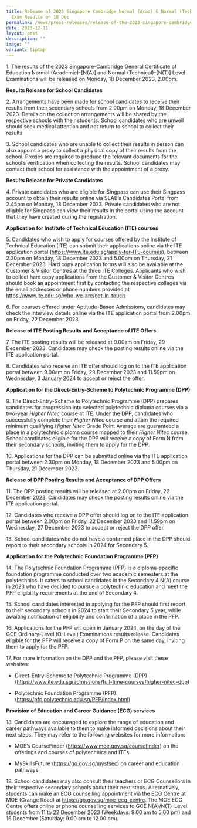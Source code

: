 ```yaml
---
title: Release of 2023 Singapore Cambridge Normal (Acad) & Normal (Tech) Level
  Exam Results on 18 Dec
permalink: /news/press-releases/release-of-the-2023-singapore-cambridge-na-nt-level-examination-results/
date: 2023-12-11
layout: post
description: ""
image: ""
variant: tiptap
---
```

<p>1. The results of the 2023 Singapore-Cambridge General Certificate of
Education Normal (Academic)-[N(A)] and Normal (Technical)-[N(T)] Level
Examinations will be released on Monday, 18 December 2023, 2.00pm.</p>
<p><strong>Results Release for School Candidates</strong>
</p>
<p>2. Arrangements have been made for school candidates to receive their
results from their secondary schools from 2.00pm on Monday, 18 December
2023. Details on the collection arrangements will be shared by the respective
schools with their students. School candidates who are unwell should seek
medical attention and not return to school to collect their results. &nbsp;</p>
<p>3. School candidates who are unable to collect their results in person
can also appoint a proxy to collect a physical copy of their results from
the school. Proxies are required to produce the relevant documents for
the school’s verification when collecting the results. School candidates
may contact their school for assistance with the appointment of a proxy.</p>
<p><strong>Results Release for Private Candidates</strong>
</p>
<p>4. Private candidates who are eligible for Singpass can use their Singpass
account to obtain their results online via SEAB’s Candidates Portal from
2.45pm on Monday, 18 December 2023. Private candidates who are not eligible
for Singpass can view their results in the portal using the account that
they have created during the registration.</p>
<p><strong>Application for Institute of Technical Education (ITE) courses</strong>
</p>
<p>5. Candidates who wish to apply for courses offered by the Institute of
Technical Education (ITE) can submit their applications online via the
ITE application portal (<a href="https://www.ite.edu.sg/apply-for-ITE-courses" rel="noopener noreferrer nofollow" target="_blank">https://www.ite.edu.sg/apply-for-ITE-courses</a>),
between 2.30pm on Monday, 18 December 2023 and 5.00pm on Thursday, 21 December
2023. Hard copy application forms will also be available at the Customer
&amp; Visitor Centres at the three ITE Colleges. Applicants who wish to
collect hard copy applications from the Customer &amp; Visitor Centres
should book an appointment first by contacting the respective colleges
via the email addresses or phone numbers provided at <a href="https://www.ite.edu.sg/who-we-are/get-in-touch" rel="noopener noreferrer nofollow" target="_blank">https://www.ite.edu.sg/who-we-are/get-in-touch</a>.</p>
<p>6. For courses offered under Aptitude-Based Admissions, candidates may
check the interview details online via the ITE application portal from
2.00pm on Friday, 22 December 2023.</p>
<p><strong>Release of ITE Posting Results and Acceptance of ITE Offers</strong>
</p>
<p>7.&nbsp;The ITE posting results will be released at 9.00am on Friday,
29 December 2023. Candidates may check the posting results online via the
ITE application portal.</p>
<p>8. Candidates who receive an ITE offer should log on to the ITE application
portal between 9.00am on Friday, 29 December 2023 and 11.59pm on Wednesday,
3 January 2024 to accept or reject the offer.</p>
<p><strong>Application for the Direct-Entry-Scheme to Polytechnic Programme (DPP)</strong>
</p>
<p>9.&nbsp;The Direct-Entry-Scheme to Polytechnic Programme (DPP) prepares
candidates for progression into selected polytechnic diploma courses via
a two-year <em>Higher Nitec</em> course at ITE. Under the DPP, candidates
who successfully complete their <em>Higher Nitec</em> course and attain the
required minimum qualifying <em>Higher Nitec</em> Grade Point Average are
guaranteed a place in a polytechnic diploma course mapped to their <em>Higher Nitec</em> course.
School candidates eligible for the DPP will receive a copy of Form N from
their secondary schools, inviting them to apply for the DPP.</p>
<p>10. Applications for the DPP can be submitted online via the ITE application
portal between 2.30pm on Monday, 18 December 2023 and 5.00pm on Thursday,
21 December 2023. &nbsp;</p>
<p><strong>Release of DPP Posting Results and Acceptance of DPP Offers</strong>
</p>
<p>11.&nbsp;The DPP posting results will be released at 2.00pm on Friday,
22 December 2023. Candidates may check the posting results online via the
ITE application portal.</p>
<p>12. Candidates who receive a DPP offer should log on to the ITE application
portal between 2.00pm on Friday, 22 December 2023 and 11.59pm on Wednesday,
27 December 2023 to accept or reject the DPP offer.</p>
<p>13. School candidates who do not have a confirmed place in the DPP should
report to their secondary schools in 2024 for Secondary 5.</p>
<p><strong>Application for the Polytechnic Foundation Programme (PFP)</strong>
</p>
<p>14.&nbsp;The Polytechnic Foundation Programme (PFP) is a diploma-specific
foundation programme conducted over two academic semesters at the polytechnics.
It caters to school candidates in the Secondary 4 N(A) course in 2023 who
have decided to pursue a polytechnic education and meet the PFP eligibility
requirements at the end of Secondary 4.</p>
<p>15. School candidates interested in applying for the PFP should first
report to their secondary schools in 2024 to start their Secondary&nbsp;5
year, while awaiting notification of eligibility and confirmation of a
place in the PFP.</p>
<p>16. Applications for the PFP will open in January 2024, on the day of
the GCE Ordinary-Level (O-Level) Examinations results release. Candidates
eligible for the PFP will receive a copy of Form P on the same day, inviting
them to apply for the PFP.</p>
<p>17. For more information on the DPP and the PFP, please visit these websites:</p>
<ul data-tight="true" class="tight">
<li>
<p>Direct-Entry-Scheme to Polytechnic Programme (DPP) (<a href="https://www.ite.edu.sg/admissions/full-time-courses/higher-nitec-dpp" rel="noopener noreferrer nofollow" target="_blank">https://www.ite.edu.sg/admissions/full-time-courses/higher-nitec-dpp</a>)</p>
</li>
<li>
<p>Polytechnic Foundation Programme (PFP) (<a href="https://pfp.polytechnic.edu.sg/PFP/index.html" rel="noopener noreferrer nofollow" target="_blank">https://pfp.polytechnic.edu.sg/PFP/index.html</a>)</p>
</li>
</ul>
<p><strong>Provision of Education and Career Guidance (ECG) services</strong>
</p>
<p>18. Candidates are encouraged to explore the range of education and career
pathways available to them to make informed decisions about their next
steps. They may refer to the following websites for more information:</p>
<ul data-tight="true" class="tight">
<li>
<p>MOE’s CourseFinder (<a href="https://www.moe.gov.sg/coursefinder" rel="noopener noreferrer nofollow" target="_blank">https://www.moe.gov.sg/coursefinder</a>)
on the offerings and courses of polytechnics and ITEs</p>
</li>
<li>
<p>MySkillsFuture (<a href="https://go.gov.sg/mysfsec" rel="noopener noreferrer nofollow" target="_blank">https://go.gov.sg/mysfsec</a>) on career
and education pathways</p>
</li>
</ul>
<p>19. School candidates may also consult their teachers or ECG Counsellors
in their respective secondary schools about their next steps. Alternatively,
students can make an ECG counselling appointment via the ECG Centre at
MOE (Grange Road) at&nbsp;<a href="https://go.gov.sg/moe-ecg-centre" rel="noopener noreferrer nofollow" target="_blank">https://go.gov.sg/moe-ecg-centre</a>.
The MOE ECG Centre offers online or phone counselling services to GCE N(A)/N(T)-Level
students from&nbsp;11 to 22 December 2023 (Weekdays: 9.00 am to 5.00 pm)
and 16&nbsp;December&nbsp;(Saturday: 9.00 am to 12.00 pm).</p>